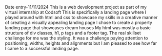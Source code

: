 Date entry-11/11/2024
This is a web development project as part of my virtual internship at Codsoft
This is specifically a landing page where I played around with html and css to showcase my skills in a creative manner of creating a visually appealing landing page
I chose to create a property landing page that showcases dream houses
My html was mostly a basic structure of div classes, h1, p tags and a footer tag.
The real skillset challenge for me was the styling. It was a challenge paying attention to positioning, widths, heights and alignments but I am pleased to see how far I came to a successful landing page.